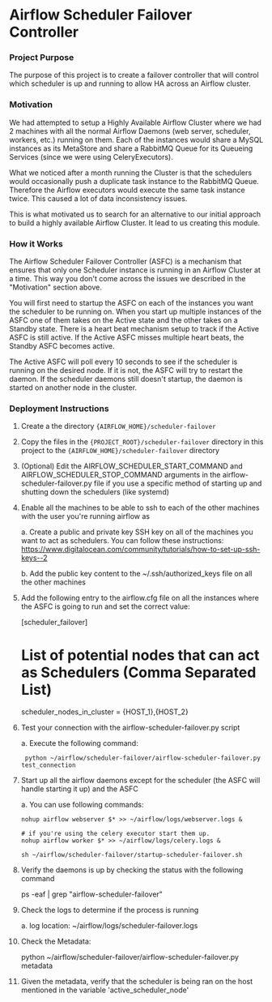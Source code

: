 # Airflow Scheduler Failover Controller

### Project Purpose

The purpose of this project is to create a failover controller that will control which scheduler is up and running to allow HA across an Airflow cluster. 


### Motivation 

We had attempted to setup a Highly Available Airflow Cluster where we had 2 machines with all the normal Airflow Daemons (web server, scheduler, workers, etc.) running on them. Each of the instances would share a MySQL instances as its MetaStore and share a RabbitMQ Queue for its Queueing Services (since we were using CeleryExecutors).
 
What we noticed after a month running the Cluster is that the schedulers would occasionally push a duplicate task instance to the RabbitMQ Queue. Therefore the Airflow executors would execute the same task instance twice. This caused a lot of data inconsistency issues.

This is what motivated us to search for an alternative to our initial approach to build a highly available Airflow Cluster. It lead to us creating this module.


### How it Works

The Airflow Scheduler Failover Controller (ASFC) is a mechanism that ensures that only one Scheduler instance is running in an Airflow Cluster at a time. This way you don't come across the issues we described in the "Motivation" section above.

You will first need to startup the ASFC on each of the instances you want the scheduler to be running on. When you start up multiple instances of the ASFC one of them takes on the Active state and the other takes on a Standby state. There is a heart beat mechanism setup to track if the Active ASFC is still active. If the Active ASFC misses multiple heart beats, the Standby ASFC becomes active.

The Active ASFC will poll every 10 seconds to see if the scheduler is running on the desired node. If it is not, the ASFC will try to restart the daemon. If the scheduler daemons still doesn't startup, the daemon is started on another node in the cluster.


### Deployment Instructions

1. Create a the directory `{AIRFLOW_HOME}/scheduler-failover`

2. Copy the files in the `{PROJECT_ROOT}/scheduler-failover` directory in this project to the `{AIRFLOW_HOME}/scheduler-failover` directory

3. (Optional) Edit the AIRFLOW_SCHEDULER_START_COMMAND and AIRFLOW_SCHEDULER_STOP_COMMAND arguments in the airflow-scheduler-failover.py file if you use a specific method of starting up and shutting down the schedulers (like systemd)

4. Enable all the machines to be able to ssh to each of the other machines with the user you're running airflow as

    a. Create a public and private key SSH key on all of the machines you want to act as schedulers. You can follow these instructions: https://www.digitalocean.com/community/tutorials/how-to-set-up-ssh-keys--2
    
    b. Add the public key content to the ~/.ssh/authorized_keys file on all the other machines
     
5. Add the following entry to the airflow.cfg file on all the instances where the ASFC is going to run and set the correct value:


    [scheduler_failover]
    
    # List of potential nodes that can act as Schedulers (Comma Separated List)
    scheduler_nodes_in_cluster = {HOST_1},{HOST_2}
    

6. Test your connection with the airflow-scheduler-failover.py script

    a. Execute the following command:

        python ~/airflow/scheduler-failover/airflow-scheduler-failover.py test_connection

7. Start up all the airflow daemons except for the scheduler (the ASFC will handle starting it up) and the ASFC

    a. You can use following commands:


       nohup airflow webserver $* >> ~/airflow/logs/webserver.logs &
       
       # if you're using the celery executor start them up.
       nohup airflow worker $* >> ~/airflow/logs/celery.logs &
       
       sh ~/airflow/scheduler-failover/startup-scheduler-failover.sh

8. Verify the daemons is up by checking the status with the following command


    ps -eaf | grep "airflow-scheduler-failover"

9. Check the logs to determine if the process is running

    a. log location: ~/airflow/logs/scheduler-failover.logs
    
10. Check the Metadata:


    python ~/airflow/scheduler-failover/airflow-scheduler-failover.py metadata
  
11. Given the metadata, verify that the scheduler is being ran on the host mentioned in the variable 'active_scheduler_node'
